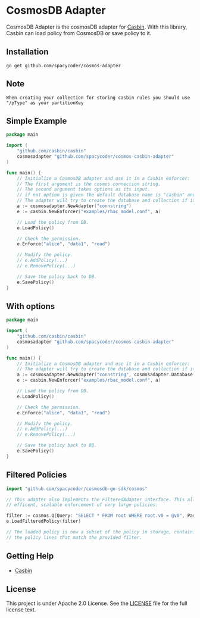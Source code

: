 # CosmosDB Adapter

CosmosDB Adapter is the cosmosDB adapter for [Casbin](https://github.com/casbin/casbin). With this library, Casbin can load policy from CosmosDB or save policy to it.

## Installation

    go get github.com/spacycoder/cosmos-adapter

## Note
	When creating your collection for storing casbin rules you should use "/pType" as your partitionKey

## Simple Example

```go
package main

import (
	"github.com/casbin/casbin"
	cosmosadapter "github.com/spacycoder/cosmos-casbin-adapter"
)

func main() {
	// Initialize a CosmosDB adapter and use it in a Casbin enforcer:
	// The first argument is the cosmos connection string.
	// The second argument takes options as its input.
	// if not option is given the default database name is "casbin" and the default collection name is "casbin_rule"
	// The adapter will try to create the database and collection if it does not find them.
	a := cosmosadapter.NewAdapter("connstring")
	e := casbin.NewEnforcer("examples/rbac_model.conf", a)

	// Load the policy from DB.
	e.LoadPolicy()

	// Check the permission.
	e.Enforce("alice", "data1", "read")

	// Modify the policy.
	// e.AddPolicy(...)
	// e.RemovePolicy(...)

	// Save the policy back to DB.
	e.SavePolicy()
}
```

## With options

```go
package main

import (
	"github.com/casbin/casbin"
	cosmosadapter "github.com/spacycoder/cosmos-casbin-adapter"
)

func main() {
	// Initialize a CosmosDB adapter and use it in a Casbin enforcer:
	// The adapter will try to create the database and collection if it does not find them.
	a := cosmosadapter.NewAdapter("connstring", cosmosadapter.Database("mycasbindb"), cosmosadapter.Collection("mycasbincollection"))
	e := casbin.NewEnforcer("examples/rbac_model.conf", a)

	// Load the policy from DB.
	e.LoadPolicy()

	// Check the permission.
	e.Enforce("alice", "data1", "read")

	// Modify the policy.
	// e.AddPolicy(...)
	// e.RemovePolicy(...)

	// Save the policy back to DB.
	e.SavePolicy()
}
```

## Filtered Policies

```go
import "github.com/spacycoder/cosmosdb-go-sdk/cosmos"

// This adapter also implements the FilteredAdapter interface. This allows for
// efficent, scalable enforcement of very large policies:

filter := cosmos.Q{Query: "SELECT * FROM root WHERE root.v0 = @v0", Parameters: []cosmos.P{{Name: "@v0", Value: "bob"}}}
e.LoadFilteredPolicy(filter)

// The loaded policy is now a subset of the policy in storage, containing only
// the policy lines that match the provided filter.
```

## Getting Help

- [Casbin](https://github.com/casbin/casbin)

## License

This project is under Apache 2.0 License. See the [LICENSE](LICENSE) file for the full license text.
